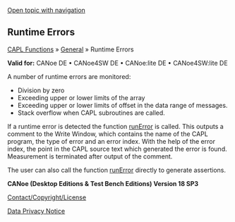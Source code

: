 [Open topic with navigation](../../../../CANoeDEFamily.htm#Topics/CAPLFunctions/Other/CAPLfunctionsRuntimeError.md)

## Runtime Errors

[CAPL Functions](../CAPLfunctions.md) » [General](CAPLGeneralStartPage.md) » Runtime Errors

**Valid for:** CANoe DE • CANoe4SW DE • CANoe:lite DE • CANoe4SW:lite DE

A number of runtime errors are monitored:

- Division by zero
- Exceeding upper or lower limits of the array
- Exceeding upper or lower limits of offset in the data range of messages.
- Stack overflow when CAPL subroutines are called.

If a runtime error is detected the function [runError](Functions/CAPLfunctionRunError.md) is called. This outputs a comment to the Write Window, which contains the name of the CAPL program, the type of error and an error index. With the help of the error index, the point in the CAPL source text which generated the error is found. Measurement is terminated after output of the comment.

The user can also call the function [runError](Functions/CAPLfunctionRunError.md) directly to generate assertions.

**CANoe (Desktop Editions & Test Bench Editions) Version 18 SP3**

[Contact/Copyright/License](../../Shared/ContactCopyrightLicense.md)

[Data Privacy Notice](https://www.vector.com/int/en/company/get-info/privacy-policy/)
